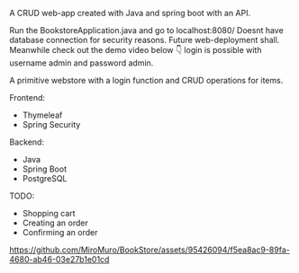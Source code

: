 A CRUD web-app created with Java and spring boot with an API.

Run the BookstoreApplication.java and go to localhost:8080/
Doesnt have database connection for security reasons. Future web-deployment shall. Meanwhile check out the demo video below 👇
login is possible with username admin and password admin.

A primitive webstore with a login function and CRUD operations for items.

Frontend: 
- Thymeleaf
- Spring Security

Backend:
- Java
- Spring Boot
- PostgreSQL

TODO:
- Shopping cart
- Creating an order
- Confirming an order


https://github.com/MiroMuro/BookStore/assets/95426094/f5ea8ac9-89fa-4680-ab46-03e27b1e01cd

